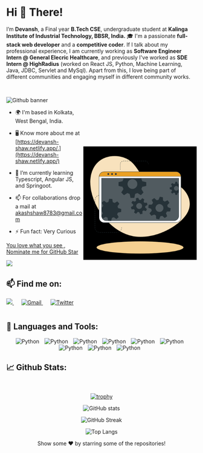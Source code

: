 # Hi 👋 There!

I’m **Devansh**, a Final year **B.Tech CSE**, undergraduate student at **Kalinga Institute of Industrial Technology, BBSR, India.** 🎓
I'm a passionate **full-stack web developer** and a **competitive coder**. If I talk about my professional experience, I am currently working as **Software Engineer Intern @ General Elecric Healthcare**, and previously I've worked as **SDE Intern @ HighRadius** (worked on React JS, Python, Machine Learning, Java, JDBC, Servlet and MySql). Apart from this, I love being part of different communities and engaging myself in different community works.

<br/>

![Github banner](https://user-images.githubusercontent.com/69648058/207160057-0f9b1a39-3949-41e0-9c0c-7e2b688eb86a.png)


<div>

<img align="right" style="margin-top: 100px" alt="Coding" width="300" height="300" src="Developer activity.gif">

 
- 🌍  I'm based in Kolkata, West Bengal, India.
   
- 🖥️  Know more about me at [https://devansh-shaw.netlify.app/.](https://devansh-shaw.netlify.app/)

<!-- - 🔭 I’m currently working on a website related to Mental Awarness. -->

- 🌱 I’m currently learning Typescript, Angular JS, and Springoot.
   
<!-- - 👯 I’m looking to collaborate on projects related to Web Development. -->

- 📫 For collaborations drop a mail at akashshaw8783@gmail.com

- ⚡ Fun fact: Very Curious
   
<!--NOMINATION FOR STAR GIT LINK CODE-->
<a href="https://stars.github.com/nominate/">You love what you see , Nominate me for GitHub Star </a>

</div>

![](https://visitor-badge.laobi.icu/badge?page_id=Devansh2000Shaw.Devansh2000Shaw)

## 📫 Find me on:

<table>
  <tr>
    <a href="https://www.linkedin.com/in/devansh-shaw/">
      <img src="https://img.shields.io/badge/linkedin-%230077B5.svg?&style=for-the-badge&logo=linkedin&logoColor=white" />
    </a>&nbsp;&nbsp;&nbsp;&nbsp;
    <a href="mailto:the.akashshaw8783@gmail.com">
      <img src="https://img.shields.io/badge/Gmail-D14836?style=for-the-badge&logo=gmail&logoColor=white" alt="Gmail">
    </a>&nbsp;&nbsp;&nbsp;&nbsp;
    <a href="https://twitter.com/shaw_devansh"><img alt="Twitter" src="https://img.shields.io/badge/Twitter-D14836?style=for-the-badge&logo=twitter&logoColor=white"/></a>
<!--   <a href="https://fb.com/ayushsoni1010/">
    <img alt="Facebook" src="https://img.shields.io/badge/Facebook-%230077B5.svg?style=for-the-badge&logo=facebook&logoColor=white"/></a>&nbsp;&nbsp; 
  <a href="https://www.hackerrank.com/ayushsoni1010">
     <img alt="Hackerrank" src="https://img.shields.io/badge/Hackerrank-%230077B5.svg?style=for-the-badge&logo=hackerrank&logoColor=white"/>
  </a>&nbsp;&nbsp;
  <a href="https://www.codechef.com/users/ayushsoni1010">
     <img alt="Codechef" src="https://img.shields.io/badge/Codechef-D14836?style=for-the-badge&logo=codechef&logoColor=white"/>
  </a>&nbsp;&nbsp;
  <a href="https://dev.to/ayushsoni1010">
     <img alt="Dev" src="https://img.shields.io/badge/Dev-D14836?style=for-the-badge&logo=dev&logoColor=white"/>
  </a>&nbsp;&nbsp;
  <a href="https://www.hackerearth.com/ayushsoni1010">
     <img alt="Hackerearth" src="https://img.shields.io/badge/Hackerearth-%230077B5.svg?style=for-the-badge&logo=hackerearth&logoColor=white"/>
  </a>&nbsp;&nbsp; -->
     <br/>
     
</table>

## 🧰 Languages and Tools:
<p align="center">

<img src="https://user-images.githubusercontent.com/69648058/207162931-2867f260-bd26-4cc9-b7ac-d15f596c69f9.png" alt="Python" height="40" style="vertical-align:top; margin-right: 10px">

<img src="https://user-images.githubusercontent.com/69648058/207169069-a23a90cb-0a97-4539-b434-b716793d5438.png" alt="Python" height="40" style="vertical-align:top; margin-right: 10px">

<img src="https://user-images.githubusercontent.com/69648058/207167290-416fd6b3-1700-43f0-8329-4daab0df3c60.png" alt="Python" height="40" style="vertical-align:top; margin-right: 10px">

<img src="https://user-images.githubusercontent.com/69648058/207169588-88c19513-3578-4c1b-9c60-75ea41c746a6.png" alt="Python" height="40" style="vertical-align:top; margin-right: 10px">

<img src="https://user-images.githubusercontent.com/69648058/207169628-e1e10770-1675-40c8-b4b4-6adb7934903d.png" alt="Python" height="40" style="vertical-align:top; margin-right: 10px">

<img src="https://user-images.githubusercontent.com/69648058/207169672-7d35fb4c-4ea4-4946-b62c-8bf11a33a584.png" alt="Python" height="40" style="vertical-align:top; margin-right: 10px">

<img src="https://user-images.githubusercontent.com/69648058/207169567-bf23d41a-a933-45e3-b769-5b769757a7ff.png" alt="Python" height="40" style="vertical-align:top; margin-right: 10px">

<img src="https://user-images.githubusercontent.com/69648058/207171616-cf0a5f97-ca92-4f98-b170-c8cb87437ec4.png" alt="Python" height="40" style="vertical-align:top; margin-right: 10px">
   
<img src="https://user-images.githubusercontent.com/69648058/207171481-b06a5594-ea4e-4ae8-9103-5b7eb56e6979.png" alt="Python" height="40" style="vertical-align:top; margin-right: 10px">

</p>

## 📈 Github Stats:
<br/>
<div align="center">
   
<!-- <a href="http://www.github.com/Devansh2000Shaw"><img src="https://activity-graph.herokuapp.com/graph?username=Devansh2000Shaw&bg_color=000000&color=ffffff&line=f97316&point=ffffff&area_color=27272a&area=true&hide_border=true&custom_title=GitHub%20Commits%20Graph" alt="GitHub Commits Graph" /></a> -->
   

[![trophy](https://github-profile-trophy.vercel.app/?username=Devansh2000Shaw&theme=juicyfresh&row=1&no-bg=true&&margin-w=15)](https://github.com/ryo-ma/github-profile-trophy)
 
![GitHub stats](https://github-readme-stats.vercel.app/api?username=Devansh2000Shaw&show_icons=true&theme=great-gatsby&hide_border=true&sideNums=2EDDD5&bg_color=000000&ring=1CC6DD&border=DD2727&currStreakNum=2ACBD)

![GitHub Streak](https://github-readme-streak-stats.herokuapp.com?user=Devansh2000Shaw&theme=great-gatsby&hide_border=true&sideNums=2EDDD5&background=000000&ring=1CC6DD&border=DD2727&currStreakNum=2ACBDD)
   
![Top Langs](https://github-readme-stats.vercel.app/api/top-langs/?username=Devansh2000Shaw&theme=great-gatsby&hide_border=true&sideNums=2EDDD5&background=000000&ring=1CC6DD&border=DD2727&currStreakNum=2ACBD&layout=compact)
 
</div>

<div align="center">
  <p style="font-weight: "bold";>Show some ❤️ by starring some of the repositories!</p>
</div>
